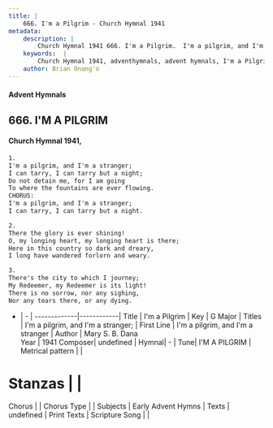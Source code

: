 ```yaml
---
title: |
    666. I'm a Pilgrim - Church Hymnal 1941
metadata:
    description: |
        Church Hymnal 1941 666. I'm a Pilgrim.  I'm a pilgrim, and I'm a stranger; I can tarry, I can tarry but a night; Do not detain me, for I am going To where the fountains are ever flowing. CHORUS: I'm a pilgrim, and I'm a stranger; I can tarry, I can tarry but a night. 
    keywords:  |
        Church Hymnal 1941, adventhymnals, advent hymnals, I'm a Pilgrim, I'm a pilgrim, and I'm a stranger. I'm a pilgrim, and I'm a stranger;
    author: Brian Onang'o
---
```


#### Advent Hymnals
## 666. I'M A PILGRIM
####  Church Hymnal 1941,

```txt
1.
I'm a pilgrim, and I'm a stranger;
I can tarry, I can tarry but a night;
Do not detain me, for I am going
To where the fountains are ever flowing.
CHORUS:
I'm a pilgrim, and I'm a stranger;
I can tarry, I can tarry but a night.

2.
There the glory is ever shining!
O, my longing heart, my longing heart is there;
Here in this country so dark and dreary,
I long have wandered forlorn and weary.

3.
There's the city to which I journey;
My Redeemer, my Redeemer is its light!
There is no sorrow, nor any sighing,
Nor any tears there, or any dying.

```

- |   -  |
-------------|------------|
Title | I'm a Pilgrim |
Key | G Major |
Titles | I'm a pilgrim, and I'm a stranger; |
First Line | I'm a pilgrim, and I'm a stranger |
Author | Mary S. B. Dana  
Year | 1941
Composer| undefined |
Hymnal|  - |
Tune| I'M A PILGRIM |
Metrical pattern | |
# Stanzas |  |
Chorus |  |
Chorus Type |  |
Subjects | Early Advent Hymns |
Texts | undefined |
Print Texts | 
Scripture Song |  |
    
